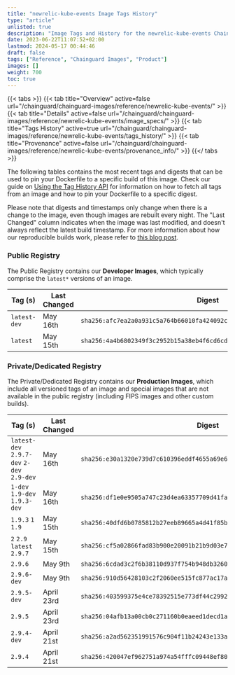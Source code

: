 ```yaml
---
title: "newrelic-kube-events Image Tags History"
type: "article"
unlisted: true
description: "Image Tags and History for the newrelic-kube-events Chainguard Image"
date: 2023-06-22T11:07:52+02:00
lastmod: 2024-05-17 00:44:46
draft: false
tags: ["Reference", "Chainguard Images", "Product"]
images: []
weight: 700
toc: true
---
```


{{< tabs >}}
{{< tab title="Overview" active=false url="/chainguard/chainguard-images/reference/newrelic-kube-events/" >}}
{{< tab title="Details" active=false url="/chainguard/chainguard-images/reference/newrelic-kube-events/image_specs/" >}}
{{< tab title="Tags History" active=true url="/chainguard/chainguard-images/reference/newrelic-kube-events/tags_history/" >}}
{{< tab title="Provenance" active=false url="/chainguard/chainguard-images/reference/newrelic-kube-events/provenance_info/" >}}
{{</ tabs >}}

The following tables contains the most recent tags and digests that can be used to pin your Dockerfile to a specific build of this image. Check our guide on [Using the Tag History API](/chainguard/chainguard-images/using-the-tag-history-api/) for information on how to fetch all tags from an image and how to pin your Dockerfile to a specific digest.

Please note that digests and timestamps only change when there is a change to the image, even though images are rebuilt every night. The "Last Changed" column indicates when the image was last modified, and doesn't always reflect the latest build timestamp. For more information about how our reproducible builds work, please refer to [this blog post](https://www.chainguard.dev/unchained/reproducing-chainguards-reproducible-image-builds).

### Public Registry
The Public Registry contains our **Developer Images**, which typically comprise the `latest*` versions of an image.

| Tag (s)       | Last Changed | Digest                                                                    |
|---------------|--------------|---------------------------------------------------------------------------|
|  `latest-dev` | May 16th     | `sha256:afc7ea2a0a931c5a764b66010fa424092c741b6217b0f88ecff38fc9ad0b5ee4` |
|  `latest`     | May 15th     | `sha256:4a4b6802349f3c2952b15a38eb4f6cd6cd4d4ccf47cd59737c7fb23180cbfe24` |


### Private/Dedicated Registry
The Private/Dedicated Registry contains our **Production Images**, which include all versioned tags of an image and special images that are not available in the public registry (including FIPS images and other custom builds).

| Tag (s)                                     | Last Changed | Digest                                                                    |
|---------------------------------------------|--------------|---------------------------------------------------------------------------|
|  `latest-dev` `2.9.7-dev` `2-dev` `2.9-dev` | May 16th     | `sha256:e30a1320e739d7c610396eddf4655a69e619b144f192e7e6ffe902f88a1e77f9` |
|  `1-dev` `1.9-dev` `1.9.3-dev`              | May 16th     | `sha256:df1e0e9505a747c23d4ea63357709d41fa6a8155bfc3e1b755060fc2cc2f8a7a` |
|  `1.9.3` `1` `1.9`                          | May 15th     | `sha256:40dfd6b0785812b27eeb89665a4d41f85bfe32584ffa494ece47d919b5586d05` |
|  `2` `2.9` `latest` `2.9.7`                 | May 15th     | `sha256:cf5a02866fad83b900e20091b21b9d03e7108c68688336567c66634f4c8fce4b` |
|  `2.9.6`                                    | May 9th      | `sha256:6cdad3c2f6b38110d937f754b948db32601efceb2125bc6466e4c3f3fecc41f2` |
|  `2.9.6-dev`                                | May 9th      | `sha256:910d56428103c2f2060ee515fc877ac17af91ba2e2bdf3ea110b96ee8627541b` |
|  `2.9.5-dev`                                | April 23rd   | `sha256:403599375e4ce78392515e773df44c2992291d7f7a9ccf08ec60e3b91e196019` |
|  `2.9.5`                                    | April 23rd   | `sha256:04afb13a00cb0c271160b0eaeed1decd1a8786bdbbeeae2c3ce386e882f9deb6` |
|  `2.9.4-dev`                                | April 21st   | `sha256:a2ad562351991576c904f11b24243e133aa6be1be9a2d3884b5cad021a2e0281` |
|  `2.9.4`                                    | April 21st   | `sha256:420047ef962751a974a54fffc09448ef80c778a26207963ab9c3ac480559058d` |

